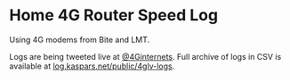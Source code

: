 # Home 4G Router Speed Log

Using 4G modems from Bite and LMT.

Logs are being tweeted live at [@4Ginternets](https://twitter.com/4Ginternets). Full archive of logs in CSV is available at [log.kaspars.net/public/4glv-logs](http://log.kaspars.net/public/4glv-logs/).
